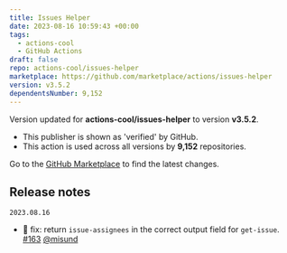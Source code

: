 ```yaml
---
title: Issues Helper
date: 2023-08-16 10:59:43 +00:00
tags:
  - actions-cool
  - GitHub Actions
draft: false
repo: actions-cool/issues-helper
marketplace: https://github.com/marketplace/actions/issues-helper
version: v3.5.2
dependentsNumber: 9,152
---
```



Version updated for **actions-cool/issues-helper** to version **v3.5.2**.
- This publisher is shown as 'verified' by GitHub.
- This action is used across all versions by **9,152** repositories.

Go to the [GitHub Marketplace](https://github.com/marketplace/actions/issues-helper) to find the latest changes.

## Release notes

`2023.08.16`

- 🐞 fix: return `issue-assignees` in the correct output field for `get-issue`. [#163](https://github.com/actions-cool/issues-helper/pull/163) [@misund](https://github.com/misund)
